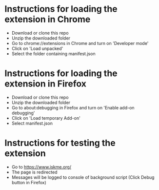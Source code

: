 # Instructions for loading the extension in Chrome
* Download or clone this repo
* Unzip the downloaded folder
* Go to chrome://extensions in Chrome and turn on 'Developer mode'
* Click on 'Load unpacked'
* Select the folder containing manifest.json

# Instructions for loading the extension in Firefox
* Download or clone this repo
* Unzip the downloaded folder
* Go to about:debugging in Firefox and turn on 'Enable add-on debugging' 
* Click on 'Load temporary Add-on'
* Select manifest.json

# Instructions for testing the extension
* Go to https://www.iskme.org/
* The page is redirected
* Messages will be logged to console of background script (Click Debug button in Firefox)

<!--
# Documentation
__manifest.json declares `bundle.js` as background script:__

* In `bootloader.js` any new URL loaded is detected on line 50. The new URL is then passed to the function `start()` 
* In `start()` , variables `searchParams` and `verbose` are initialised. If the URL is not a Chrome internal page and if the URL starts with either https://dweb or http://dweb , `main()` is called with `url` as an argument
* In `main()` the name is passed to p_bootname() -> Domain.p_resolveAndBoot which walks the Domain tree retrieving records via IPFS or HTTP.
* finally in Leaf.p_boot (line 23259 of `objects-bundle.js`) the new HTML is ready to be loaded
* The URL of the new HTML is `url.href`
* To load this URL into the tab, a javascript file `redirect.js` is injected into the web page. The tab ID of this tab is obtained by using `chrome.tabs.query()` at line 23274
* The need for this injection of `redirect.js` is that a new URL cannot be loaded into the present tab from code in a background script. A URL in a new tab can be opened but not a URL in the same tab
* Before `redirect.js` is injected, an object is initialised at line 23275 of `objects-bundle.js` containing `url.href` and `opentarget`. This object is passed to the context of `redirect.js`
* `redirect.js` is executed and the new URL is loaded into the tab on line 3
-->

